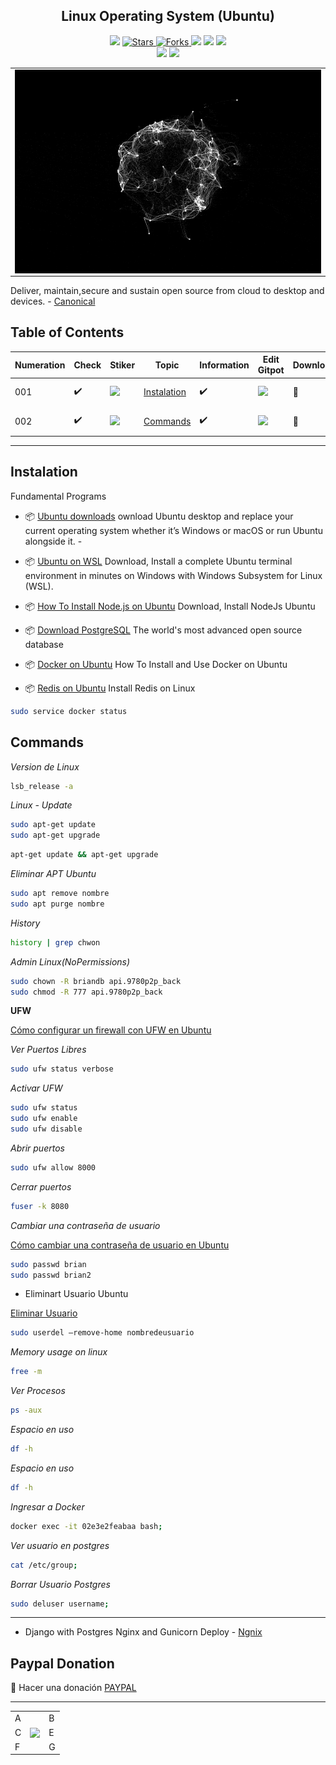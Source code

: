 <h2 align="center"> Linux Operating System (Ubuntu) </h2>

<p align="center">
  
  </a>
    <img src="https://img.shields.io/github/languages/top/BrianMarquez3/Linux-Course?color=red">
  </a>
  <a href="https://github.com/BrianMarquez3/Linux-Course/stargazers">
    <img src="https://img.shields.io/github/stars/BrianMarquez3/Linux-Course.svg?style=flat" alt="Stars">
  </a>
  <a href="https://github.com/BrianMarquez3/Linux-Course/network">
    <img src="https://img.shields.io/github/forks/BrianMarquez3/Linux-Course.svg?style=flat" alt="Forks">
  </a>
    <img src="https://img.shields.io/github/v/tag/BrianMarquez3/Linux-Course?color=blue&label=Version&logo=Ubuntu">
  </a>
  <a>
    <img src="https://img.shields.io/github/downloads/BrianMarquez3/Linux-Course/total?color=blue">
  </a>
  <a>
   <a href="https://github.com/BrianMarquez3/Linux-Course
   /network">
    <img src="https://img.shields.io/badge/Plataform-Linux-darkblue">
  </a><br>
  <img src="https://img.shields.io/github/last-commit/BrianMarquez3/Linux-Course?color=darkblue&style=for-the-badge">
  <img src="https://img.shields.io/github/languages/count/BrianMarquez3/Linux-Course?style=for-the-badge">
</P>

<table align="center">
  <tr>
    <td align="center" style="padding=0;width=50%;">
      <img align="center" style="padding=0;" src="./images/particulas001.gif" />
    </td>
  </tr>
</table>

Deliver, maintain,secure and sustain
open source from cloud to desktop and devices. - [Canonical](https://canonical.com/?_ga=2.48751398.1684371827.1666286236-2002334820.1666286236)

## Table of Contents

| Numeration   | Check       | Stiker        |    Topic      |   Information   |    Edit Gitpot    |    Downloads    |  link  |
| ------------ |-------------|-------------- |----------------- |------------------ |---------------- |-------------- |------------- |
|  001   |:heavy_check_mark: |<img src="https://media.giphy.com/media/THaIXJAiaX8giuTrAN/giphy.gif" width="25px"> | [Instalation](#Instalation)   | ✔️    | <img src="https://media.giphy.com/media/pQEsZ5EdCMBOXXgUq4/giphy.gif" width="25px"> | 💾 | [ ⬅️ back](https://github.com/BrianMarquez3)| 
|  002   |:heavy_check_mark: |<img src="https://media.giphy.com/media/THaIXJAiaX8giuTrAN/giphy.gif" width="25px"> | [Commands](#Commands)   | ✔️    | <img src="https://media.giphy.com/media/pQEsZ5EdCMBOXXgUq4/giphy.gif" width="25px"> | 💾 | [ ⬅️ back](https://github.com/BrianMarquez3)| 

---

## Instalation

<p>Fundamental Programs</p>

* 📦 [Ubuntu downloads](https://ubuntu.com/download) ownload Ubuntu desktop and replace your current operating system whether it’s Windows or macOS or run Ubuntu alongside it. -

* 📦 [Ubuntu on WSL](https://ubuntu.com/wsl) Download, Install a complete Ubuntu terminal environment in minutes on Windows with Windows Subsystem for Linux (WSL).

* 📦 [How To Install Node.js on Ubuntu](https://www.digitalocean.com/community/tutorials/how-to-install-node-js-on-ubuntu-20-04) Download, Install NodeJs Ubuntu 

* 📦  [Download PostgreSQL](https://www.digitalocean.com/community/tutorials/how-to-install-and-use-postgresql-on-ubuntu-20-04-es) The world's most advanced open source database

* 📦  [Docker on Ubuntu](https://www.digitalocean.com/community/tutorials/how-to-install-and-use-docker-on-ubuntu-20-04) How To Install and Use Docker on Ubuntu

* 📦  [Redis on Ubuntu](https://redis.io/docs/getting-started/installation/install-redis-on-linux/) Install Redis on Linux

```bash
sudo service docker status
```

## Commands

_Version de Linux_

```bash
lsb_release -a
```

*Linux - Update*

```bash 
sudo apt-get update
sudo apt-get upgrade
```

```bash 
apt-get update && apt-get upgrade
```

_Eliminar APT Ubuntu_

```bash
sudo apt remove nombre
sudo apt purge nombre
```

_History_

```bash
history | grep chwon
```

_Admin Linux(NoPermissions)_

```bash
sudo chown -R briandb api.9780p2p_back
sudo chmod -R 777 api.9780p2p_back
```
**UFW**

[Cómo configurar un firewall con UFW en Ubuntu](https://www.digitalocean.com/community/tutorials/how-to-set-up-a-firewall-with-ufw-on-ubuntu-20-04-es)
 
_Ver Puertos Libres_

```bash
sudo ufw status verbose
```
_Activar UFW_

```bash
sudo ufw status
sudo ufw enable
sudo ufw disable
```

_Abrir puertos_

```bash
sudo ufw allow 8000
```

_Cerrar puertos_

```bash
fuser -k 8080
```

_Cambiar una contraseña de usuario_

[Cómo cambiar una contraseña de usuario en Ubuntu](https://marquesfernandes.com/es/tecnologia-es/como-cambiar-una-contrasena-de-usuario-en-linux-ubuntu/)

```bash
sudo passwd brian
sudo passwd brian2
```

* Eliminart Usuario Ubuntu

[Eliminar Usuario](https://vivaubuntu.com/eliminar-usuarios-en-ubuntu/)

```bash
sudo userdel –remove-home nombredeusuario
```

_Memory usage on linux_

```bash
free -m
```

_Ver Procesos_

```bash
ps -aux
```

_Espacio en uso_

```bash
df -h
```

_Espacio en uso_

```bash
df -h
```

_Ingresar a Docker_

```bash
docker exec -it 02e3e2feabaa bash;
```

 _Ver usuario en postgres_

```bash
cat /etc/group;
```

_Borrar Usuario Postgres_

```bash
sudo deluser username;
```

---

* Django with Postgres Nginx and Gunicorn Deploy - [Ngnix](https://github.com/BrianMarquez3/Django-with-Postgres-Nginx-and-Gunicorn)

## Paypal Donation
🍵 Hacer una donación [PAYPAL](https://www.paypal.com/donate?hosted_button_id=98U3T62494H9Y)

---

 <table align="center">
    <tr>
      <td colspan="3">A</td>
        <td>B</td>
      </tr>
      <tr>
        <td>C</td>
      <td colspan="2"><img align="center" style="padding=0;" src="./images/qq.gif" /></td>
        <td>E</td>
      </tr>
      <tr>
      <td colspan="3">F</td>
        <td>G</td>
    </tr>
</table>


